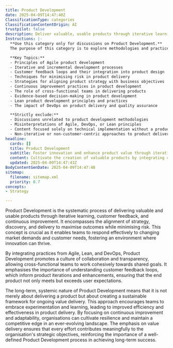 ```yaml
---
title: Product Development
date: 2025-04-09T14:47:40Z
ClassificationType: categories
ClassificationContentOrigin: AI
trustpilot: false
description: Deliver valuable, usable products through iterative learning, customer feedback, and continuous improvement. Align strategy, discovery, and delivery to maximise outcomes and reduce risk.
Instructions: |-
  **Use this category only for discussions on Product Development.**  
  The purpose of this category is to explore methodologies and practices that facilitate the delivery of valuable and usable products through iterative learning, customer feedback, and continuous improvement. It emphasises the alignment of strategy, discovery, and delivery to maximise outcomes and mitigate risks in the product development lifecycle.

  **Key Topics:**
  - Principles of Agile product development
  - Iterative and incremental development processes
  - Customer feedback loops and their integration into product design
  - Techniques for minimising risk in product delivery
  - Strategies for aligning product strategy with business objectives
  - Continuous improvement practices in product development
  - The role of cross-functional teams in delivering products
  - Evidence-based decision-making in product development
  - Lean product development principles and practices
  - The impact of DevOps on product delivery and quality assurance

  **Strictly exclude:**
  - Discussions unrelated to product development methodologies
  - Misinterpretations of Agile, DevOps, or Lean principles
  - Content focused solely on technical implementation without a product development context
  - Non-iterative or non-customer-centric approaches to product delivery
headline:
  cards: []
  title: Product Development
  subtitle: Foster innovation and enhance product value through iterative learning, customer insights, and strategic alignment for optimal outcomes.
  content: Cultivate the creation of valuable products by integrating customer insights, iterative experimentation, and strategic alignment. Emphasise continuous improvement and risk mitigation through effective collaboration, prioritisation, and adaptive planning, ensuring that teams respond dynamically to changing needs and complexities in the development process.
  updated: 2025-04-09T14:47:43Z
BodyContentGenDate: 2025-04-09T14:47:48
sitemap:
  filename: sitemap.xml
  priority: 0.7
concepts:
- Strategy

---
```

Product Development is the systematic process of delivering valuable and usable products through iterative learning, customer feedback, and continuous improvement. It encompasses the alignment of strategy, discovery, and delivery to maximise outcomes while minimising risk. This concept is crucial as it enables teams to respond effectively to changing market demands and customer needs, fostering an environment where innovation can thrive.

By integrating practices from Agile, Lean, and DevOps, Product Development promotes a culture of collaboration and transparency, allowing cross-functional teams to work cohesively towards shared goals. It emphasises the importance of understanding customer feedback loops, which inform product iterations and enhancements, ensuring that the end product not only meets but exceeds user expectations.

The long-term, systemic nature of Product Development means that it is not merely about delivering a product but about creating a sustainable framework for ongoing value delivery. This approach encourages teams to embrace experimentation and learning, leading to improved efficiency and effectiveness in product delivery. By focusing on continuous improvement and adaptability, organisations can cultivate resilience and maintain a competitive edge in an ever-evolving landscape. The emphasis on value delivery ensures that every effort contributes meaningfully to the organisation's strategic objectives, reinforcing the importance of a well-defined Product Development process in achieving long-term success.
